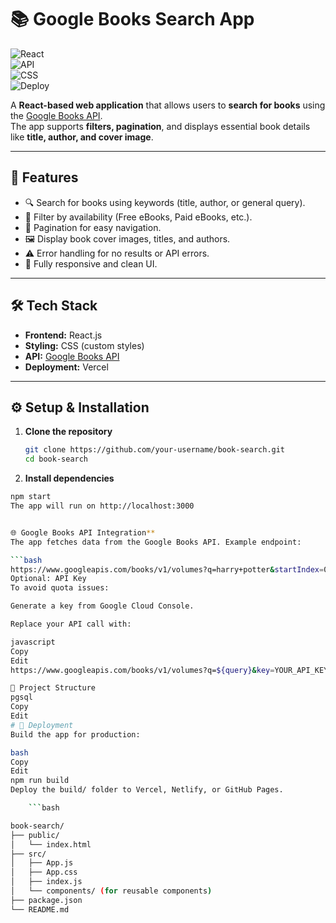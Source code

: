 # 📚 Google Books Search App  

![React](https://img.shields.io/badge/Frontend-React-blue?logo=react)  
![API](https://img.shields.io/badge/API-Google%20Books%20API-orange?logo=google)  
![CSS](https://img.shields.io/badge/Style-CSS-green)  
![Deploy](https://img.shields.io/badge/Deployed%20On-Vercel-black?logo=vercel)  

A **React-based web application** that allows users to **search for books** using the [Google Books API](https://developers.google.com/books/docs/v1/using).  
The app supports **filters, pagination**, and displays essential book details like **title, author, and cover image**.

---

## 🚀 **Features**
- 🔍 Search for books using keywords (title, author, or general query).  
- 🎯 Filter by availability (Free eBooks, Paid eBooks, etc.).  
- 📄 Pagination for easy navigation.  
- 🖼 Display book cover images, titles, and authors.  
- ⚠ Error handling for no results or API errors.  
- 📱 Fully responsive and clean UI.  

---

## 🛠 **Tech Stack**
- **Frontend:** React.js  
- **Styling:** CSS (custom styles)  
- **API:** [Google Books API](https://developers.google.com/books/docs/v1/using)  
- **Deployment:** Vercel  

---

## ⚙ **Setup & Installation**

1. **Clone the repository**  
   ```bash
   git clone https://github.com/your-username/book-search.git
   cd book-search 

2. **Install dependencies**
```bash npm install
npm start
The app will run on http://localhost:3000


🌐 Google Books API Integration**
The app fetches data from the Google Books API. Example endpoint:

```bash
https://www.googleapis.com/books/v1/volumes?q=harry+potter&startIndex=0&maxResults=10
Optional: API Key
To avoid quota issues:

Generate a key from Google Cloud Console.

Replace your API call with:

javascript
Copy
Edit
https://www.googleapis.com/books/v1/volumes?q=${query}&key=YOUR_API_KEY

📂 Project Structure
pgsql
Copy
Edit
# 🚢 Deployment
Build the app for production:

bash
Copy
Edit
npm run build
Deploy the build/ folder to Vercel, Netlify, or GitHub Pages.

    ```bash

book-search/
├── public/
│   └── index.html
├── src/
│   ├── App.js
│   ├── App.css
│   ├── index.js
│   └── components/ (for reusable components)
├── package.json
└── README.md

